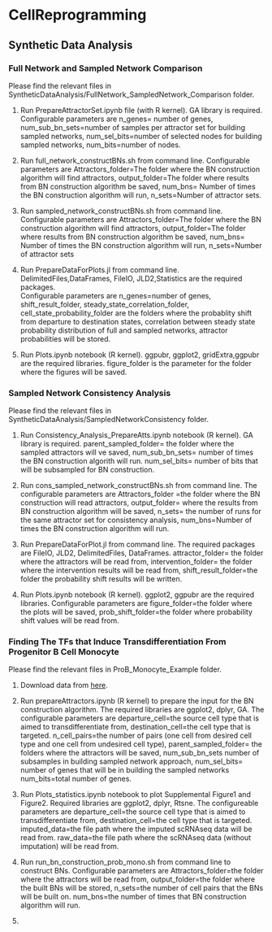 # CellReprogramming
## Synthetic Data Analysis
### Full Network and Sampled Network Comparison
Please find the relevant files in SyntheticDataAnalysis/FullNetwork_SampledNetwork_Comparison folder.
1. Run PrepareAttractorSet.ipynb file (with R kernel). GA library is required.
Configurable parameters  are
n_genes= number of genes,
num_sub_bn_sets=number of samples per attractor set for  building sampled networks,
num_sel_bits=number of selected nodes for  building sampled networks,
num_bits=number of nodes.

2. Run full_network_constructBNs.sh from command line.
Configurable parameters are
Attractors_folder=The folder where the BN construction algorithm  will find attractors,
output_folder=The folder where results from BN construction algorithm be saved, 
num_bns= Number of times the BN construction algorithm will run, 
n_sets=Number of attractor sets.

3. Run sampled_network_constructBNs.sh from command line. 
Configurable parameters are
Attractors_folder=The folder where the BN construction algorithm  will find attractors,
output_folder=The folder where results from BN construction algorithm be saved, 
num_bns= Number of times the BN construction algorithm will run,
n_sets=Number of attractor sets

4. Run PrepareDataForPlots.jl from command line. DelimitedFiles,DataFrames, FileIO, JLD2,Statistics are the required packages.  
Configurable parameters are
n_genes=number of genes,
shift_result_folder, steady_state_correlation_folder, cell_state_probability_folder are the folders where the probablity shift from departure to destination states, correlation between steady state probability distribution of full and sampled networks, attractor probabilities will be stored. 

5. Run Plots.ipynb notebook (R kernel). ggpubr,  ggplot2, gridExtra,ggpubr are the required libraries. figure_folder is the parameter for the folder where the figures will be saved. 

### Sampled Network Consistency Analysis
Please find the relevant files in SyntheticDataAnalysis/SampledNetworkConsistency folder.
1. Run Consistency_Analysis_PrepareAtts.ipynb notebook (R kernel). GA library is required. parent_sampled_folder= the folder where the sampled attractors will ve saved, num_sub_bn_sets= number of times the BN construction algorith will run.  num_sel_bits= number of bits that will be subsampled for BN construction. 

2. Run cons_sampled_network_constructBNs.sh from command line. The configurable parameters are Attractors_folder =the folder where the BN construction will read attractors, output_folder= where the results from BN construction algorithm will be saved, n_sets= the number of runs for the same  attractor set for consistency analysis, num_bns=Number of times the BN construction algorithm will run.

3. Run PrepareDataForPlot.jl from command line. The required packages are FileIO, JLD2, DelimitedFiles, DataFrames. attractor_folder= the folder where the attractors will be read from, intervention_folder= the folder where the intervention results will be read from, shift_result_folder=the folder the probability shift results will be written. 

4. Run Plots.ipynb notebook (R kernel). ggplot2, ggpubr are the required libraries. Configurable parameters are figure_folder=the folder where the plots will be saved, prob_shift_folder=the folder where probability shift values will be read from. 

### Finding The TFs that Induce Transdifferentiation From Progenitor B Cell Monocyte
Please find the relevant files in ProB_Monocyte_Example folder.

1. Download data from [here](https://drive.google.com/file/d/1tF6pgtz52wGwaT6DMeMaEm9IA9E3romX/view?usp=sharing). 

2. Run prepareAttractors.ipynb (R kernel) to prepare the input for the BN construction algorithm. The required libraries are ggplot2, dplyr, GA. The configurable parameters are departure_cell=the source cell type that is aimed to transdifferentiate from, destination_cell=the cell type that is targeted. n_cell_pairs=the number of pairs (one cell from desired cell type and  one cell from undesired cell type), parent_sampled_folder= the folders where the attractors will be saved,  num_sub_bn_sets number of subsamples in building sampled network approach, num_sel_bits= number of genes that will be in building the sampled networks num_bits=total number of genes. 
 
3. Run Plots_statistics.ipynb notebook to plot Supplemental Figure1 and Figure2. Required libraries are ggplot2, dplyr, Rtsne. The configureable parameters  are departure_cell=the source cell type that is aimed to transdifferentiate from, destination_cell=the cell type that is targeted. imputed_data=the file path where the imputed scRNAseq data will be read from. raw_data=the file path where the scRNAseq data (without imputation) will be read from. 

4. Run run_bn_construction_prob_mono.sh from command line to construct BNs. Configurable parameters are Attractors_folder=the folder where the attractors will be read from, output_folder=the folder where the built BNs will be stored, n_sets=the number of cell pairs that the BNs will be built on. num_bns=the number of times that BN construction algorithm will run. 

5. 
